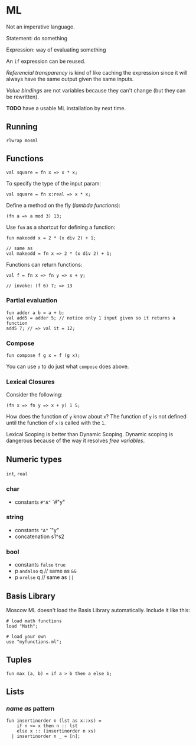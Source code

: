 # ML

Not an imperative language.

Statement: do something

Expression: way of evaluating something

An `if` expression can be reused.

_Referencial transparency_ is kind of like caching the expression since it will
always have the same output given the same inputs.

_Value bindings_ are not variables because they can't change (but they can be rewritten).

**TODO** have a usable ML installation by next time.

## Running
```
rlwrap mosml
```

## Functions

```
val square = fn x => x * x;
```

To specify the type of the input param:

```
val square = fn x:real => x * x;
```

Define a method on the fly (_lambda functions_):

```
(fn a => a mod 3) 13;
```

Use `fun` as a shortcut for defining a function:

```
fun makeodd x = 2 * (x div 2) + 1;

// same as
val makeodd = fn x => 2 * (x div 2) + 1;
```

Functions can return functions:

```
val f = fn x => fn y => x + y;

// invoke: (f 6) 7; => 13
```

### Partial evaluation

```
fun adder a b = a + b;
val add5 = adder 5; // notice only 1 input given so it returns a function
add5 7; // => val it = 12;
```

### Compose

```
fun compose f g x = f (g x);
```

You can use `o` to do just what `compose` does above.

### Lexical Closures

Consider the following:
```
(fn x => fn y => x + y) 1 5;
```

How does the function of `y` know about `x`? The function of `y` is not defined
until the function of `x` is called with the `1`.

Lexical Scoping is better than Dynamic Scoping. Dynamic scoping is dangerous
because of the way it resolves _free variables_.

## Numeric types

`int`, `real`

### char

* constants `#"A"` `#"y"

### string

* constants `"A"` `"y"
* concatenation s1^s2

### bool

* constants `false` `true`
* p `andalso` q // same as `&&`
* p `orelse` q // same as `||`

## Basis Library

Moscow ML doesn't load the Basis Library automatically. Include it like this:

```
# load math functions
load "Math";

# load your own
use "myfunctions.ml";
```

## Tuples

```
fun max (a, b) = if a > b then a else b;
```

## Lists

### _name as_ pattern

```
fun insertinorder n (lst as x::xs) =
    if n <= x then n :: lst
    else x :: (insertinorder n xs)
  | insertinorder n _ = [n];
```
